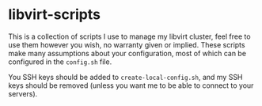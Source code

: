 # libvirt-scripts

This is a collection of scripts I use to manage my libvirt cluster, feel free to
use them however you wish, no warranty given or implied. These scripts make
many assumptions about your configuration, most of which can be configured in
the ``config.sh`` file.

You SSH keys should be added to ``create-local-config.sh``, and my SSH keys
should be removed (unless you want me to be able to connect to your servers).
